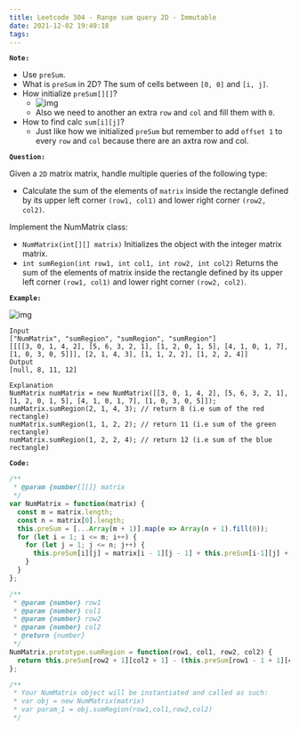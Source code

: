 ```yaml
---
title: Leetcode 304 - Range sum query 2D - Immutable
date: 2021-12-02 19:49:18
tags:
---
```

**`Note:`**
- Use `preSum`.
- What is `preSum` in 2D? The sum of cells between `[0, 0]` and `[i, j]`.
- How initialize `preSum[][]`?
  - ![img](https://i.imgur.com/iivmJsZ.png)
  - Also we need to another an extra `row` and `col` and fill them with `0`.
- How to find calc `sum[i][j]`?
  - Just like how we initialized `preSum` but remember to add `offset 1` to every `row` and `col` because there are an axtra row and col.

**`Question:`**

Given a `2D` matrix matrix, handle multiple queries of the following type:

- Calculate the sum of the elements of `matrix` inside the rectangle defined by its upper left corner `(row1, col1)` and lower right corner `(row2, col2)`.

Implement the NumMatrix class:

- `NumMatrix(int[][] matrix)` Initializes the object with the integer matrix matrix.
- `int sumRegion(int row1, int col1, int row2, int col2)` Returns the sum of the elements of matrix inside the rectangle defined by its upper left corner `(row1, col1)` and lower right corner `(row2, col2)`.

**`Example:`**

![img](https://assets.leetcode.com/uploads/2021/03/14/sum-grid.jpg)
```
Input
["NumMatrix", "sumRegion", "sumRegion", "sumRegion"]
[[[[3, 0, 1, 4, 2], [5, 6, 3, 2, 1], [1, 2, 0, 1, 5], [4, 1, 0, 1, 7], [1, 0, 3, 0, 5]]], [2, 1, 4, 3], [1, 1, 2, 2], [1, 2, 2, 4]]
Output
[null, 8, 11, 12]

Explanation
NumMatrix numMatrix = new NumMatrix([[3, 0, 1, 4, 2], [5, 6, 3, 2, 1], [1, 2, 0, 1, 5], [4, 1, 0, 1, 7], [1, 0, 3, 0, 5]]);
numMatrix.sumRegion(2, 1, 4, 3); // return 8 (i.e sum of the red rectangle)
numMatrix.sumRegion(1, 1, 2, 2); // return 11 (i.e sum of the green rectangle)
numMatrix.sumRegion(1, 2, 2, 4); // return 12 (i.e sum of the blue rectangle)
```

**`Code:`**
```javascript
/**
 * @param {number[][]} matrix
 */
var NumMatrix = function(matrix) {
  const m = matrix.length;
  const n = matrix[0].length;
  this.preSum = [...Array(m + 1)].map(e => Array(n + 1).fill(0));
  for (let i = 1; i <= m; i++) {
    for (let j = 1; j <= n; j++) {
      this.preSum[i][j] = matrix[i - 1][j - 1] + this.preSum[i-1][j] + this.preSum[i][j-1] - this.preSum[i-1][j-1];
    }
  }
};

/** 
 * @param {number} row1 
 * @param {number} col1 
 * @param {number} row2 
 * @param {number} col2
 * @return {number}
 */
NumMatrix.prototype.sumRegion = function(row1, col1, row2, col2) {
  return this.preSum[row2 + 1][col2 + 1] - (this.preSum[row1 - 1 + 1][col2 + 1] + this.preSum[row2 + 1][col1 - 1 + 1] - this.preSum[row1 - 1 + 1][col1 - 1 + 1]);
};

/**
 * Your NumMatrix object will be instantiated and called as such:
 * var obj = new NumMatrix(matrix)
 * var param_1 = obj.sumRegion(row1,col1,row2,col2)
 */
```